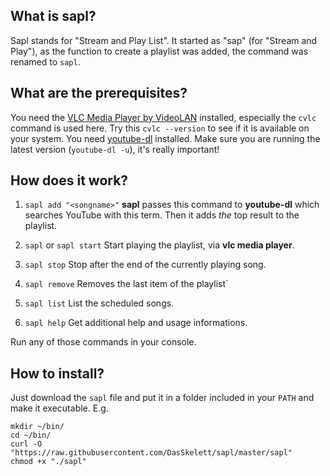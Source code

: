 ## What is sapl?
Sapl stands for "Stream and Play List".
It started as "sap" (for "Stream and Play"), as the function to create a playlist was added, the command was renamed to `sapl`.

## What are the prerequisites?

You need the [VLC Media Player by VideoLAN](http://www.videolan.org/vlc/) installed, especially the `cvlc` command is used here. Try this `cvlc --version` to see if it is available on your system.
You need [youtube-dl](http://ytdl-org.github.io/youtube-dl/) installed. Make sure you are running the latest version (`youtube-dl -u`), it's really important!

## How does it work?
1) `sapl add "<songname>"`
    **sapl** passes this command to **youtube-dl** which searches YouTube with this term.
    Then it adds *the* top result to the playlist.

2) `sapl` or `sapl start`
    Start playing the playlist, via **vlc media player**.

3) `sapl stop`
    Stop after the end of the currently playing song.

4) `sapl remove`
    Removes the last item of the playlist`

5) `sapl list`
    List the scheduled songs.

6) `sapl help`
    Get additional help and usage informations.
   

Run any of those commands in your console.


## How to install?
Just download the `sapl` file and put it in a folder included in your `PATH` and make it executable.
E.g.
```
mkdir ~/bin/
cd ~/bin/
curl -O "https://raw.githubusercontent.com/DasSkelett/sapl/master/sapl"
chmod +x "./sapl"
```
